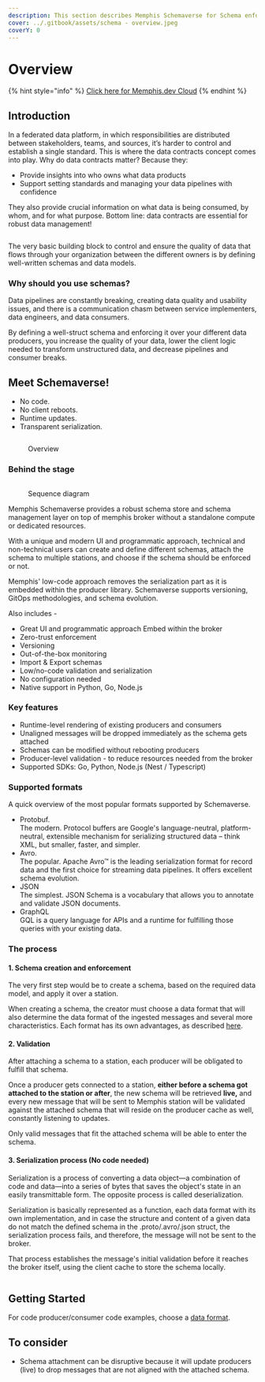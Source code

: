 ```yaml
---
description: This section describes Memphis Schemaverse for Schema enforcement
cover: ../.gitbook/assets/schema - overview.jpeg
coverY: 0
---
```


# Overview

{% hint style="info" %}
[Click here for Memphis.dev Cloud](https://memphis.dev/pricing/?utm\_source=docs+nats\&utm\_medium=docs\&utm\_campaign=Cloud+NATS+landing+page\&utm\_id=Cloud+NATS+landing+page)
{% endhint %}

## Introduction

In a federated data platform, in which responsibilities are distributed between stakeholders, teams, and sources, it’s harder to control and establish a single standard. This is where the data contracts concept comes into play. Why do data contracts matter? Because they:

* Provide insights into who owns what data products
* Support setting standards and managing your data pipelines with confidence

They also provide crucial information on what data is being consumed, by whom, and for what purpose. Bottom line: data contracts are essential for robust data management!

<figure><img src="../.gitbook/assets/schema 1.jpeg" alt=""><figcaption></figcaption></figure>

The very basic building block to control and ensure the quality of data that flows through your organization between the different owners is by defining well-written schemas and data models.

### Why should you use schemas?

Data pipelines are constantly breaking, creating data quality and usability issues, and there is a communication chasm between service implementers, data engineers, and data consumers.

By defining a well-struct schema and enforcing it over your different data producers, you increase the quality of your data, lower the client logic needed to transform unstructured data, and decrease pipelines and consumer breaks.

## Meet Schemaverse!

* No code.
* No client reboots.
* Runtime updates.
* Transparent serialization.

<figure><img src="../.gitbook/assets/Schema Management Overview (2).jpg" alt=""><figcaption><p>Overview</p></figcaption></figure>

### Behind the stage

<figure><img src="../.gitbook/assets/schemaverse.jpeg" alt=""><figcaption><p>Sequence diagram</p></figcaption></figure>

Memphis Schemaverse provides a robust schema store and schema management layer on top of memphis broker without a standalone compute or dedicated resources.

With a unique and modern UI and programmatic approach, technical and non-technical users can create and define different schemas, attach the schema to multiple stations, and choose if the schema should be enforced or not.

Memphis' low-code approach removes the serialization part as it is embedded within the producer library. Schemaverse supports versioning, GitOps methodologies, and schema evolution.

Also includes -

* Great UI and programmatic approach Embed within the broker
* Zero-trust enforcement
* Versioning
* Out-of-the-box monitoring
* Import & Export schemas
* Low/no-code validation and serialization
* No configuration needed
* Native support in Python, Go, Node.js

### Key features

* Runtime-level rendering of existing producers and consumers
* Unaligned messages will be dropped immediately as the schema gets attached
* Schemas can be modified without rebooting producers
* Producer-level validation - to reduce resources needed from the broker
* Supported SDKs: Go, Python, Node.js (Nest / Typescript)

### Supported formats

A quick overview of the most popular formats supported by Schemaverse.

* Protobuf.\
  The modern. Protocol buffers are Google's language-neutral, platform-neutral, extensible mechanism for serializing structured data – think XML, but smaller, faster, and simpler.
* Avro.\
  The popular. Apache Avro™ is the leading serialization format for record data and the first choice for streaming data pipelines. It offers excellent schema evolution.
* JSON\
  The simplest. JSON Schema is a vocabulary that allows you to annotate and validate JSON documents.
* GraphQL\
  GQL is a query language for APIs and a runtime for fulfilling those queries with your existing data.

### The process

#### 1. Schema creation and enforcement

The very first step would be to create a schema, based on the required data model, and apply it over a station.

When creating a schema, the creator must choose a data format that will also determine the data format of the ingested messages and several more characteristics. Each format has its own advantages, as described [here](broken-reference).

#### 2. Validation

After attaching a schema to a station, each producer will be obligated to fulfill that schema.

Once a producer gets connected to a station, **either before a schema got attached to the station or after**, the new schema will be retrieved **live,** and every new message that will be sent to Memphis station will be validated against the attached schema that will reside on the producer cache as well, constantly listening to updates.

Only valid messages that fit the attached schema will be able to enter the schema.

#### 3. Serialization process (No code needed)

Serialization is a process of converting a data object—a combination of code and data—into a series of bytes that saves the object's state in an easily transmittable form. The opposite process is called deserialization.

Serialization is basically represented as a function, each data format with its own implementation, and in case the structure and content of a given data do not match the defined schema in the .proto/.avro/.json struct, the serialization process fails, and therefore, the message will not be sent to the broker.

That process establishes the message's initial validation before it reaches the broker itself, using the client cache to store the schema locally.

<figure><img src="https://lh5.googleusercontent.com/9ifhev7freLnIYyD_Y3zmrgZAp9-2Bf8eYsSAps0N_77PblO4eG0LGodJY6C6bBmhCxYDRMocztYK3Sge8WMezMMrZFyODEBOw5YZ2xmB7xqqrkhJcds-f67XqHSXNTydr3PpcI2e09yze32L4h0_kg3CcZAxPepTFtJJ_oStF-myZdomFjy2t7XVxZf" alt=""><figcaption></figcaption></figure>

## Getting Started

For code producer/consumer code examples, choose a [data format](broken-reference).

## To consider

* Schema attachment can be disruptive because it will update producers (live) to drop messages that are not aligned with the attached schema.
